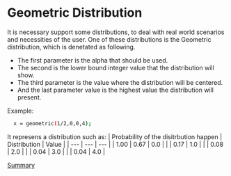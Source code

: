 # Geometric Distribution

It is necessary support some distributions, to deal with real world scenarios and necessities of the user.
One of these distributions is the Geometric distribution, which is denetated as following.

- The first parameter is the alpha that should be used.
- The second is the lower bound integer value that the distribution will show.
- The third parameter is the value where the distribution will be centered.
- And the last parameter value is the highest value the distribution will present.

Example:
```sh
  x = geometric(1/2,0,0,4);
```

It represens a distribution such as:
| Probability of the disitrbution happen | Distribution | Value | 
| --- | --- | --- |
| 1.00 | 0.67 | 0.0 |
| | 0.17 | 1.0 |
| | 0.08 | 2.0 |
| | 0.04 | 3.0 |
| | 0.04 | 4.0 |

[Summary](https://github.com/gleisonsdm/Kuifje-Documentation)

